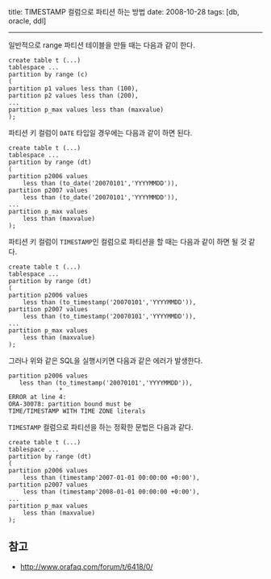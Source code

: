 title: TIMESTAMP 컬럼으로 파티션 하는 방법
date: 2008-10-28
tags: [db, oracle, ddl]

---
일반적으로 range 파티션 테이블을 만들 때는 다음과 같이 한다.
<!--more-->
```
create table t (...)
tablespace ...
partition by range (c)
(
partition p1 values less than (100),
partition p2 values less than (200),
...
partition p_max values less than (maxvalue)
);
```
파티션 키 컬럼이 `DATE` 타입일 경우에는 다음과 같이 하면 된다.
```
create table t (...)
tablespace ...
partition by range (dt)
(
partition p2006 values
    less than (to_date('20070101','YYYYMMDD')),
partition p2007 values
    less than (to_date('20070101','YYYYMMDD')),
...
partition p_max values
    less than (maxvalue)
);
```
파티션 키 컬럼이 `TIMESTAMP`인 컬럼으로 파티션을 할 때는 다음과 같이 하면 될 것 같다.
```
create table t (...)
tablespace ...
partition by range (dt)
(
partition p2006 values
    less than (to_timestamp('20070101','YYYYMMDD')),
partition p2007 values
    less than (to_timestamp('20070101','YYYYMMDD')),
...
partition p_max values
    less than (maxvalue)
);
```
그러나 위와 같은 SQL을 실행시키면 다음과 같은 에러가 발생한다.
```
partition p2006 values
   less than (to_timestamp('20070101','YYYYMMDD')),
              *
ERROR at line 4:
ORA-30078: partition bound must be
TIME/TIMESTAMP WITH TIME ZONE literals
```

`TIMESTAMP` 컬럼으로 파티션을 하는 정확한 문법은 다음과 같다.
```
create table t (...)
tablespace ...
partition by range (dt)
(
partition p2006 values
    less than (timestamp'2007-01-01 00:00:00 +0:00'),
partition p2007 values
    less than (timestamp'2008-01-01 00:00:00 +0:00'),
...
partition p_max values
    less than (maxvalue)
);
```

## 참고
* http://www.orafaq.com/forum/t/6418/0/

